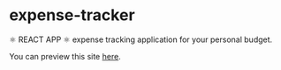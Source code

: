 # expense-tracker
⚛️ REACT APP ⚛️ expense tracking application for your personal budget.

You can preview this site [here](https://expense-tracker-emilien-wittchen.netlify.app/).
